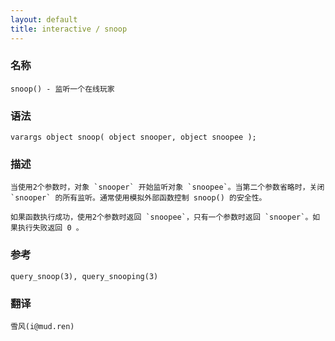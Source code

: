 ```yaml
---
layout: default
title: interactive / snoop
---
```


### 名称

    snoop() - 监听一个在线玩家

### 语法

    varargs object snoop( object snooper, object snoopee );

### 描述

    当使用2个参数时，对象 `snooper` 开始监听对象 `snoopee`。当第二个参数省略时，关闭 `snooper` 的所有监听。通常使用模拟外部函数控制 snoop() 的安全性。

    如果函数执行成功，使用2个参数时返回 `snoopee`，只有一个参数时返回 `snooper`。如果执行失败返回 0 。

### 参考

    query_snoop(3), query_snooping(3)

### 翻译

    雪风(i@mud.ren)

